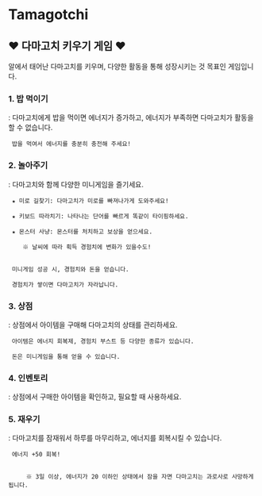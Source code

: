 # Tamagotchi
## ♥ 다마고치 키우기 게임 ♥

알에서 태어난 다마고치를 키우며, 다양한 활동을 통해 성장시키는 것 목표인 게임입니다.


### 1. 밥 먹이기
   
   : 다마고치에게 밥을 먹이면 에너지가 증가하고, 에너지가 부족하면 다마고치가 활동을 할 수 없습니다.
   
     밥을 먹여서 에너지를 충분히 충전해 주세요!

   
### 2. 놀아주기
   
   : 다마고치와 함께 다양한 미니게임을 즐기세요.
   
     ★ 미로 길찾기: 다마고치가 미로를 빠져나가게 도와주세요!
   
     ★ 키보드 따라치기: 나타나는 단어를 빠르게 똑같이 타이핑하세요.
   
     ★ 몬스터 사냥: 몬스터를 처치하고 보상을 얻으세요.
   
        ※ 날씨에 따라 획득 경험치에 변화가 있을수도!
   

     미니게임 성공 시, 경험치와 돈을 얻습니다.
   
     경험치가 쌓이면 다마고치가 자라납니다.
   

### 3. 상점
 
   : 상점에서 아이템을 구매해 다마고치의 상태를 관리하세요.
   
     아이템은 에너지 회복제, 경험치 부스트 등 다양한 종류가 있습니다.
   
     돈은 미니게임을 통해 얻을 수 있습니다.
   
   
### 4. 인벤토리
   
   : 상점에서 구매한 아이템을 확인하고, 필요할 때 사용하세요.


### 5. 재우기

   : 다마고치를 잠재워서 하루를 마무리하고, 에너지를 회복시킬 수 있습니다. 
   
     에너지 +50 회복!

     
         ※ 3일 이상, 에너지가 20 이하인 상태에서 잠을 자면 다마고치는 과로사로 사망하게 됩니다.
